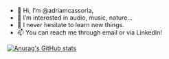 - 👋 Hi, I’m @adriamcassorla,
- 👀 I’m interested in audio, music, nature...
- 🌱 I never hesitate to learn new things.
- 📫 You can reach me through email or via LinkedIn!

[![Anurag's GitHub stats](https://github-readme-stats.vercel.app/api?username=adriamcassorla)](https://github.com/anuraghazra/github-readme-stats)

<!---
adriamcassorla/adriamcassorla is a ✨ special ✨ repository because its `README.md` (this file) appears on your GitHub profile.
You can click the Preview link to take a look at your changes.
--->
